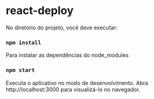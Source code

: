 # react-deploy

No diretório do projeto, você deve executar:

### `npm install`

Para instalar as dependências do node_modules

### `npm start`

Executa o aplicativo no modo de desenvolvimento.
Abra http://localhost:3000 para visualizá-lo no navegador.
